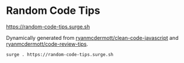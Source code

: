 # Random Code Tips

<https://random-code-tips.surge.sh>

Dynamically generated from [ryanmcdermott/clean-code-javascript](https://github.com/ryanmcdermott/clean-code-javascript) and [ryanmcdermott/code-review-tips](https://github.com/ryanmcdermott/code-review-tips).

```bash
surge . https://random-code-tips.surge.sh
```
